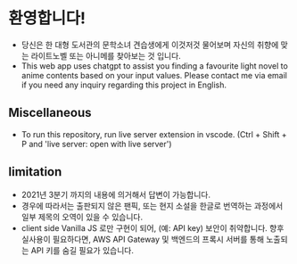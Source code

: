 # 환영합니다!
- 당신은 한 대형 도서관의 문학소녀 견습생에게 이것저것 물어보며 자신의 취향에 맞는 라이트노벨 또는 아니메를 찾아보는 것 입니다.
- This web app uses chatgpt to assist you finding a favourite light novel to anime contents based on your input values. Please contact me via email if you need any inquiry regarding this project in English.
## Miscellaneous
- To run this repository, run live server extension in vscode.
(Ctrl + Shift + P and 'live server: open with live server')
## limitation
- 2021년 3분기 까지의 내용에 의거해서 답변이 가능합니다.
- 경우에 따라서는 출판되지 않은 팬픽, 또는 현지 소설을 한글로 번역하는 과정에서 일부 제목의 오역이 있을 수 있습니다.
- client side Vanilla JS 로만 구현이 되어, (예: API key) 보안이 취약합니다. 향후 실사용이 필요하다면, AWS API Gateway 및 백엔드의 프록시 서버를 통해 노출되는 API 키를 숨길 필요가 있습니다.